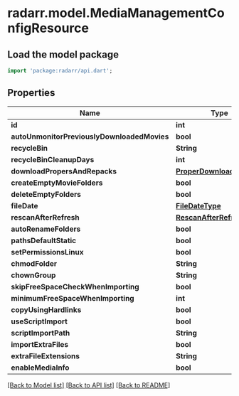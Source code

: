 # radarr.model.MediaManagementConfigResource

## Load the model package
```dart
import 'package:radarr/api.dart';
```

## Properties
Name | Type | Description | Notes
------------ | ------------- | ------------- | -------------
**id** | **int** |  | [optional] 
**autoUnmonitorPreviouslyDownloadedMovies** | **bool** |  | [optional] 
**recycleBin** | **String** |  | [optional] 
**recycleBinCleanupDays** | **int** |  | [optional] 
**downloadPropersAndRepacks** | [**ProperDownloadTypes**](ProperDownloadTypes.md) |  | [optional] 
**createEmptyMovieFolders** | **bool** |  | [optional] 
**deleteEmptyFolders** | **bool** |  | [optional] 
**fileDate** | [**FileDateType**](FileDateType.md) |  | [optional] 
**rescanAfterRefresh** | [**RescanAfterRefreshType**](RescanAfterRefreshType.md) |  | [optional] 
**autoRenameFolders** | **bool** |  | [optional] 
**pathsDefaultStatic** | **bool** |  | [optional] 
**setPermissionsLinux** | **bool** |  | [optional] 
**chmodFolder** | **String** |  | [optional] 
**chownGroup** | **String** |  | [optional] 
**skipFreeSpaceCheckWhenImporting** | **bool** |  | [optional] 
**minimumFreeSpaceWhenImporting** | **int** |  | [optional] 
**copyUsingHardlinks** | **bool** |  | [optional] 
**useScriptImport** | **bool** |  | [optional] 
**scriptImportPath** | **String** |  | [optional] 
**importExtraFiles** | **bool** |  | [optional] 
**extraFileExtensions** | **String** |  | [optional] 
**enableMediaInfo** | **bool** |  | [optional] 

[[Back to Model list]](../README.md#documentation-for-models) [[Back to API list]](../README.md#documentation-for-api-endpoints) [[Back to README]](../README.md)


